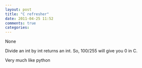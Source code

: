 ```yaml
---
layout: post
title: "C refresher"
date: 2011-04-25 11:52
comments: true
categories: 
---
```


None


Divide an int by int returns an int. So, 100/255 will give you 0 in C.


Very much like python

